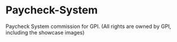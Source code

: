 # Paycheck-System
Paycheck System commission for GPI. (All rights are owned by GPI, including the showcase images)
